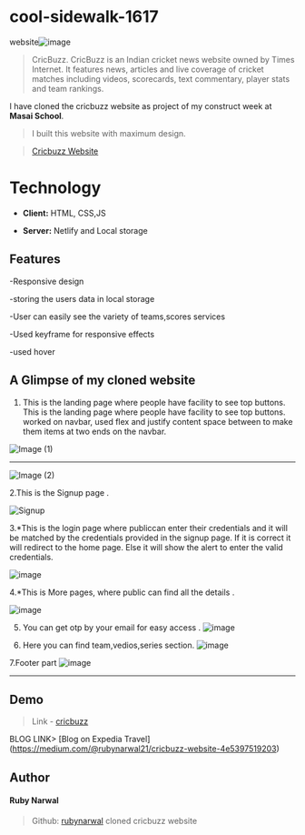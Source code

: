 # cool-sidewalk-1617
 website![image](https://upload.wikimedia.org/wikipedia/commons/9/9c/Cricbuzz_Logo.png)


>CricBuzz. CricBuzz is an Indian cricket news website owned by Times Internet. It features news, articles and live coverage of cricket matches including videos, scorecards, text commentary, player stats and team rankings.

I have cloned the cricbuzz website as project of my construct week at **Masai School**.
> I built this website with maximum design.

> [Cricbuzz Website](http://127.0.0.1:5500/cool-sidewalk-1617/index.html)
 

  
# Technology


- **Client:** HTML, CSS,JS

- **Server:** Netlify and Local storage




  
## Features

-Responsive design

-storing the users data in local storage

-User can easily see the variety of teams,scores services

-Used keyframe for responsive effects

-used hover 
 
## A Glimpse of my cloned website

   1. This is the landing page where people have facility to see top buttons.
      This is the landing page where people have facility to see top buttons.
       worked on navbar, used flex and justify content space between to make them items at 
       two ends on the navbar.

![Image (1)](https://cdn-images-1.medium.com/max/1000/1*QVhbubHgTeUX4GnY88xoQA.png)
*******************************************************************************

![Image (2)](https://cdn-images-1.medium.com/max/1000/1*Lefpb5xZ45BEFaUQynwb2A.png)



2.This is the Signup page . 
    
![Signup](https://cdn-images-1.medium.com/max/1000/1*B9UP_Gn21CR7vLy21j0VLw.png)


   3.*This is the login page where publiccan enter their credentials and it will be matched by the credentials provided in the signup page. If it is correct it will redirect to the home page. Else it will show the alert to enter the valid credentials. 
    
![image](https://cdn-images-1.medium.com/max/1000/1*MfQvMeVp7z-bXYQStgGefg.png)


   4.*This is More pages, where public can find all the details .
   
![image](https://cdn-images-1.medium.com/max/1000/1*rSJXch-7D28n0iAvKT9x5g.png)

    
   5. You can get otp by your email for easy access .
![image](https://cdn-images-1.medium.com/max/1000/1*9WB50Gaksh7Hrhj-YELx1w.png)

    
   6. Here you can find team,vedios,series section.
![image](https://cdn-images-1.medium.com/max/1000/1*ACjWTxGt3I0-_6dcpdShBQ.png)
   
   7.Footer part
   ![image](https://cdn-images-1.medium.com/max/1000/1*PcmmSJG2wRS9DLdjMPRAjg.png)
   

***********************************************************************


  
## Demo

>Link - [cricbuzz](http://127.0.0.1:5500/cool-sidewalk-1617/index.html)

BLOG LINK> [Blog on Expedia Travel] (https://medium.com/@rubynarwal21/cricbuzz-website-4e5397519203)
  
## Author

#### Ruby Narwal
> Github: [rubynarwal](https://github.com/rubynarwal)
cloned cricbuzz website



